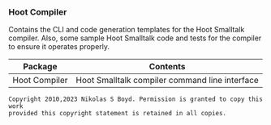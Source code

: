 ### Hoot Compiler

Contains the CLI and code generation templates for the Hoot Smalltalk compiler.
Also, some sample Hoot Smalltalk code and tests for the compiler to ensure it operates properly.

| **Package** | **Contents** |
| ----------- | ------------ |
| Hoot Compiler | Hoot Smalltalk compiler command line interface |


```
Copyright 2010,2023 Nikolas S Boyd. Permission is granted to copy this work 
provided this copyright statement is retained in all copies.
```

